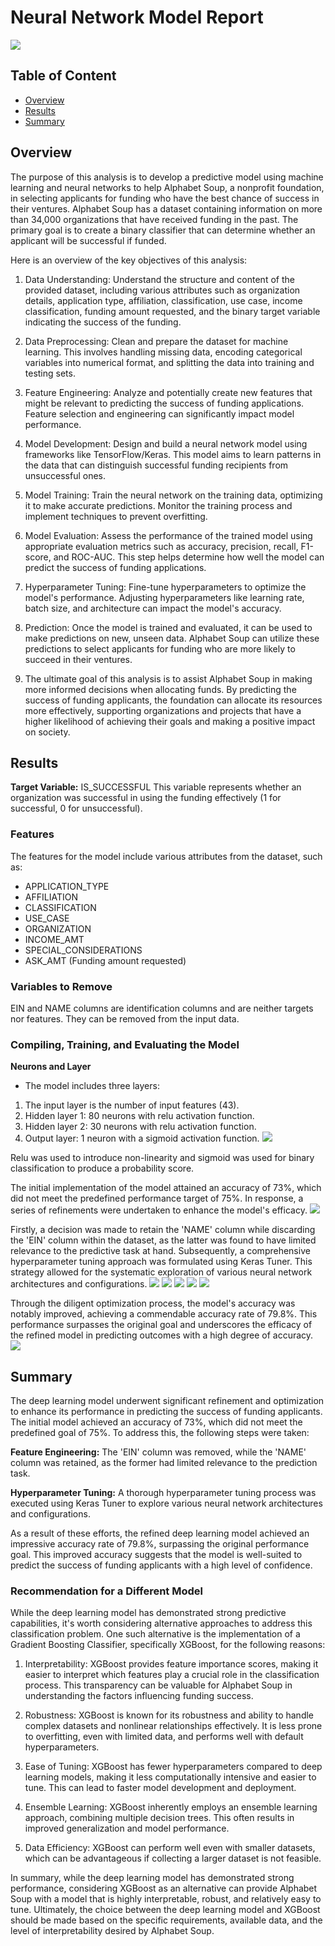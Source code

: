 # Neural Network Model Report

![](image/nn.jpg)

## Table of Content

- [Overview](#overview)
- [Results](#results)
- [Summary](#summary)

## Overview

The purpose of this analysis is to develop a predictive model using machine learning and neural networks to help Alphabet Soup, a nonprofit foundation, in selecting applicants for funding who have the best chance of success in their ventures. Alphabet Soup has a dataset containing information on more than 34,000 organizations that have received funding in the past. The primary goal is to create a binary classifier that can determine whether an applicant will be successful if funded.

Here is an overview of the key objectives of this analysis:

1. Data Understanding: Understand the structure and content of the provided dataset, including various attributes such as organization details, application type, affiliation, classification, use case, income classification, funding amount requested, and the binary target variable indicating the success of the funding.

2. Data Preprocessing: Clean and prepare the dataset for machine learning. This involves handling missing data, encoding categorical     variables into numerical format, and splitting the data into training and testing sets.

3. Feature Engineering: Analyze and potentially create new features that might be relevant to predicting the success of funding applications. Feature selection and engineering can significantly impact model performance.

4. Model Development: Design and build a neural network model using frameworks like TensorFlow/Keras. This model aims to learn patterns in the data that can distinguish successful funding recipients from unsuccessful ones.

5. Model Training: Train the neural network on the training data, optimizing it to make accurate predictions. Monitor the training process and implement techniques to prevent overfitting.

6. Model Evaluation: Assess the performance of the trained model using appropriate evaluation metrics such as accuracy, precision, recall, F1-score, and ROC-AUC. This step helps determine how well the model can predict the success of funding applications.

7. Hyperparameter Tuning: Fine-tune hyperparameters to optimize the model's performance. Adjusting hyperparameters like learning rate, batch size, and architecture can impact the model's accuracy.

8. Prediction: Once the model is trained and evaluated, it can be used to make predictions on new, unseen data. Alphabet Soup can utilize these predictions to select applicants for funding who are more likely to succeed in their ventures.

9. The ultimate goal of this analysis is to assist Alphabet Soup in making more informed decisions when allocating funds. By predicting the success of funding applicants, the foundation can allocate its resources more effectively, supporting organizations and projects that have a higher likelihood of achieving their goals and making a positive impact on society.

## Results

**Target Variable:** IS_SUCCESSFUL
This variable represents whether an organization was successful in using the funding effectively (1 for successful, 0 for unsuccessful).

### Features
The features for the model include various attributes from the dataset, such as:
- APPLICATION_TYPE
- AFFILIATION
- CLASSIFICATION
- USE_CASE
- ORGANIZATION
- INCOME_AMT
- SPECIAL_CONSIDERATIONS
- ASK_AMT (Funding amount requested)

### Variables to Remove
EIN and NAME columns are identification columns and are neither targets nor features. They can be removed from the input data.

### Compiling, Training, and Evaluating the Model

**Neurons and Layer**
- The model includes three layers:
1. The input layer is the number of input features (43).
2. Hidden layer 1: 80 neurons with relu activation function.
3. Hidden layer 2: 30 neurons with relu activation function.
4. Output layer: 1 neuron with a sigmoid activation function.
![](image/starter_network.png)

Relu was used to introduce non-linearity and sigmoid was used for binary classification to produce a probability score. 

The initial implementation of the model attained an accuracy of 73%, which did not meet the predefined performance target of 75%. In response, a series of refinements were undertaken to enhance the model's efficacy.
![](image/starter_acc.png)

Firstly, a decision was made to retain the 'NAME' column while discarding the 'EIN' column within the dataset, as the latter was found to have limited relevance to the predictive task at hand. Subsequently, a comprehensive hyperparameter tuning approach was formulated using Keras Tuner. This strategy allowed for the systematic exploration of various neural network architectures and configurations.
![](image/hp_code.png)
![](image/hp.png)
![](image/best.png)
![](image/top_3_hp.png)
![](image/top_3.png)

Through the diligent optimization process, the model's accuracy was notably improved, achieving a commendable accuracy rate of 79.8%. This performance surpasses the original goal and underscores the efficacy of the refined model in predicting outcomes with a high degree of accuracy.
![](image/acc.png)

## Summary

The deep learning model underwent significant refinement and optimization to enhance its performance in predicting the success of funding applicants. The initial model achieved an accuracy of 73%, which did not meet the predefined goal of 75%. To address this, the following steps were taken:

**Feature Engineering:** The 'EIN' column was removed, while the 'NAME' column was retained, as the former had limited relevance to the prediction task.

**Hyperparameter Tuning:** A thorough hyperparameter tuning process was executed using Keras Tuner to explore various neural network architectures and configurations.

As a result of these efforts, the refined deep learning model achieved an impressive accuracy rate of 79.8%, surpassing the original performance goal. This improved accuracy suggests that the model is well-suited to predict the success of funding applicants with a high level of confidence.

### Recommendation for a Different Model

While the deep learning model has demonstrated strong predictive capabilities, it's worth considering alternative approaches to address this classification problem. One such alternative is the implementation of a Gradient Boosting Classifier, specifically XGBoost, for the following reasons:

1. Interpretability: XGBoost provides feature importance scores, making it easier to interpret which features play a crucial role in the classification process. This transparency can be valuable for Alphabet Soup in understanding the factors influencing funding success.

2. Robustness: XGBoost is known for its robustness and ability to handle complex datasets and nonlinear relationships effectively. It is less prone to overfitting, even with limited data, and performs well with default hyperparameters.

3. Ease of Tuning: XGBoost has fewer hyperparameters compared to deep learning models, making it less computationally intensive and easier to tune. This can lead to faster model development and deployment.

4. Ensemble Learning: XGBoost inherently employs an ensemble learning approach, combining multiple decision trees. This often results in improved generalization and model performance.

5. Data Efficiency: XGBoost can perform well even with smaller datasets, which can be advantageous if collecting a larger dataset is not feasible.

In summary, while the deep learning model has demonstrated strong performance, considering XGBoost as an alternative can provide Alphabet Soup with a model that is highly interpretable, robust, and relatively easy to tune. Ultimately, the choice between the deep learning model and XGBoost should be made based on the specific requirements, available data, and the level of interpretability desired by Alphabet Soup.

